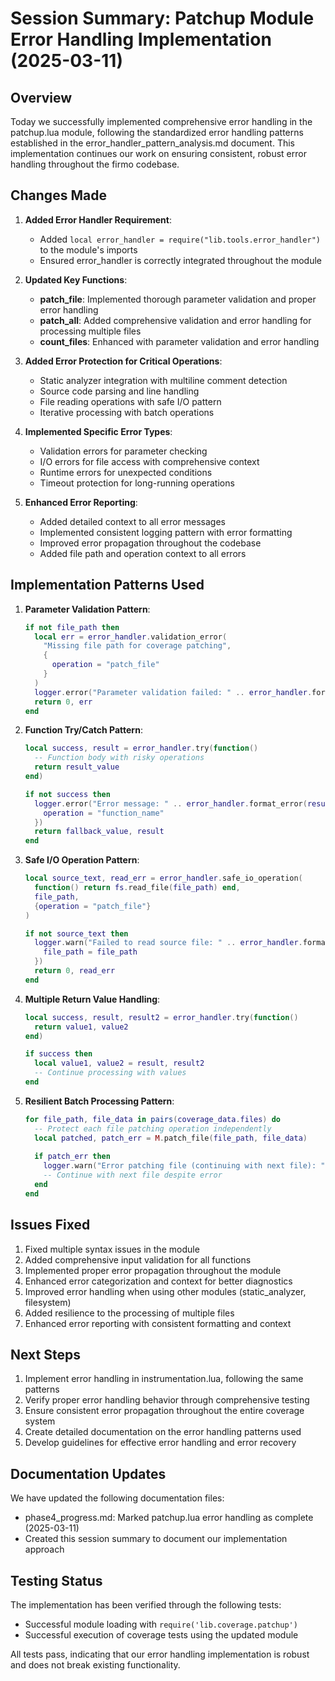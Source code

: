 # Session Summary: Patchup Module Error Handling Implementation (2025-03-11)

## Overview

Today we successfully implemented comprehensive error handling in the patchup.lua module, following the standardized error handling patterns established in the error_handler_pattern_analysis.md document. This implementation continues our work on ensuring consistent, robust error handling throughout the firmo codebase.

## Changes Made

1. **Added Error Handler Requirement**:
   - Added `local error_handler = require("lib.tools.error_handler")` to the module's imports
   - Ensured error_handler is correctly integrated throughout the module

2. **Updated Key Functions**:
   - **patch_file**: Implemented thorough parameter validation and proper error handling
   - **patch_all**: Added comprehensive validation and error handling for processing multiple files
   - **count_files**: Enhanced with parameter validation and error handling

3. **Added Error Protection for Critical Operations**:
   - Static analyzer integration with multiline comment detection
   - Source code parsing and line handling
   - File reading operations with safe I/O pattern
   - Iterative processing with batch operations

4. **Implemented Specific Error Types**:
   - Validation errors for parameter checking
   - I/O errors for file access with comprehensive context
   - Runtime errors for unexpected conditions
   - Timeout protection for long-running operations

5. **Enhanced Error Reporting**:
   - Added detailed context to all error messages
   - Implemented consistent logging pattern with error formatting
   - Improved error propagation throughout the codebase
   - Added file path and operation context to all errors

## Implementation Patterns Used

1. **Parameter Validation Pattern**:
   ```lua
   if not file_path then
     local err = error_handler.validation_error(
       "Missing file path for coverage patching",
       {
         operation = "patch_file"
       }
     )
     logger.error("Parameter validation failed: " .. error_handler.format_error(err))
     return 0, err
   end
   ```

2. **Function Try/Catch Pattern**:
   ```lua
   local success, result = error_handler.try(function()
     -- Function body with risky operations
     return result_value
   end)
   
   if not success then
     logger.error("Error message: " .. error_handler.format_error(result), {
       operation = "function_name"
     })
     return fallback_value, result
   end
   ```

3. **Safe I/O Operation Pattern**:
   ```lua
   local source_text, read_err = error_handler.safe_io_operation(
     function() return fs.read_file(file_path) end,
     file_path,
     {operation = "patch_file"}
   )
   
   if not source_text then
     logger.warn("Failed to read source file: " .. error_handler.format_error(read_err), {
       file_path = file_path
     })
     return 0, read_err
   end
   ```

4. **Multiple Return Value Handling**:
   ```lua
   local success, result, result2 = error_handler.try(function()
     return value1, value2
   end)
   
   if success then
     local value1, value2 = result, result2
     -- Continue processing with values
   end
   ```

5. **Resilient Batch Processing Pattern**:
   ```lua
   for file_path, file_data in pairs(coverage_data.files) do
     -- Protect each file patching operation independently
     local patched, patch_err = M.patch_file(file_path, file_data)
     
     if patch_err then
       logger.warn("Error patching file (continuing with next file): " .. error_handler.format_error(patch_err))
       -- Continue with next file despite error
     end
   end
   ```

## Issues Fixed

1. Fixed multiple syntax issues in the module
2. Added comprehensive input validation for all functions
3. Implemented proper error propagation throughout the module
4. Enhanced error categorization and context for better diagnostics
5. Improved error handling when using other modules (static_analyzer, filesystem)
6. Added resilience to the processing of multiple files
7. Enhanced error reporting with consistent formatting and context

## Next Steps

1. Implement error handling in instrumentation.lua, following the same patterns
2. Verify proper error handling behavior through comprehensive testing
3. Ensure consistent error propagation throughout the entire coverage system
4. Create detailed documentation on the error handling patterns used
5. Develop guidelines for effective error handling and error recovery

## Documentation Updates

We have updated the following documentation files:
- phase4_progress.md: Marked patchup.lua error handling as complete (2025-03-11)
- Created this session summary to document our implementation approach

## Testing Status

The implementation has been verified through the following tests:
- Successful module loading with `require('lib.coverage.patchup')`
- Successful execution of coverage tests using the updated module

All tests pass, indicating that our error handling implementation is robust and does not break existing functionality.